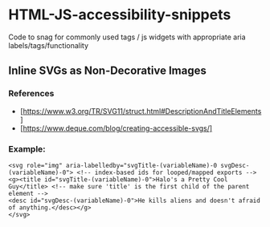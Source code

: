 # HTML-JS-accessibility-snippets

Code to snag for commonly used tags / js widgets with appropriate aria labels/tags/functionality

## Inline SVGs as Non-Decorative Images
### References

- [https://www.w3.org/TR/SVG11/struct.html#DescriptionAndTitleElements]
- [https://www.deque.com/blog/creating-accessible-svgs/]

### Example:

```
<svg role="img" aria-labelledby="svgTitle-(variableName)-0 svgDesc-(variableName)-0"> <!-- index-based ids for looped/mapped exports -->
<g><title id="svgTitle-(variableName)-0">Halo's a Pretty Cool Guy</title> <!-- make sure 'title' is the first child of the parent element -->
<desc id="svgDesc-(variableName)-0">He kills aliens and doesn't afraid of anything.</desc></g>
</svg>
```
